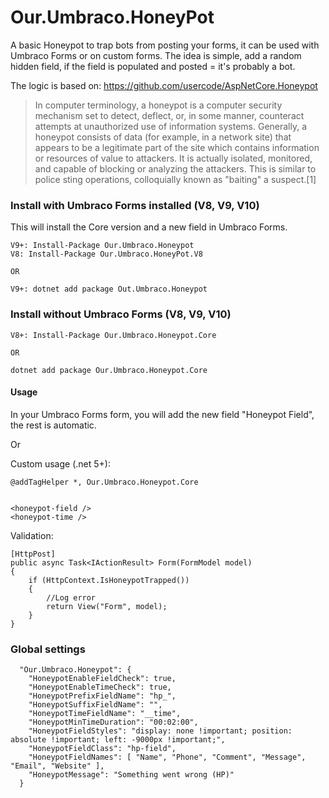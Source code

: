 # Our.Umbraco.HoneyPot

A basic Honeypot to trap bots from posting your forms, it can be used with Umbraco Forms or on custom forms.
The idea is simple, add a random hidden field, if the field is populated and posted = it's probably a bot.

The logic is based on: https://github.com/usercode/AspNetCore.Honeypot

> In computer terminology, a honeypot is a computer security mechanism set to detect, deflect, or, in some manner, counteract attempts at unauthorized use of information systems. Generally, a honeypot consists of data (for example, in a network site) that appears to be a legitimate part of the site which contains information or resources of value to attackers. It is actually isolated, monitored, and capable of blocking or analyzing the attackers. This is similar to police sting operations, colloquially known as "baiting" a suspect.[1]




### Install with Umbraco Forms installed (V8, V9, V10)
This will install the Core version and a new field in Umbraco Forms.

```
V9+: Install-Package Our.Umbraco.Honeypot
V8: Install-Package Our.Umbraco.HoneyPot.V8

OR

V9+: dotnet add package Out.Umbraco.Honeypot
```


### Install without Umbraco Forms (V8, V9, V10)


```
V8+: Install-Package Our.Umbraco.Honeypot.Core

OR

dotnet add package Our.Umbraco.Honeypot.Core
```


#### Usage
In your Umbraco Forms form, you will add the new field "Honeypot Field", the rest is automatic.

Or

Custom usage (.net 5+):

```
@addTagHelper *, Our.Umbraco.Honeypot.Core


<honeypot-field />
<honeypot-time />

```

Validation:

```
[HttpPost]
public async Task<IActionResult> Form(FormModel model)
{
    if (HttpContext.IsHoneypotTrapped())
    {
        //Log error
        return View("Form", model);
    }
}
```


### Global settings

```
  "Our.Umbraco.Honeypot": {
    "HoneypotEnableFieldCheck": true, 
    "HoneypotEnableTimeCheck": true,
    "HoneypotPrefixFieldName": "hp_",
    "HoneypotSuffixFieldName": "",
    "HoneypotTimeFieldName": "__time",
    "HoneypotMinTimeDuration": "00:02:00",
    "HoneypotFieldStyles": "display: none !important; position: absolute !important; left: -9000px !important;",
    "HoneypotFieldClass": "hp-field",
    "HoneypotFieldNames": [ "Name", "Phone", "Comment", "Message", "Email", "Website" ],
    "HoneypotMessage": "Something went wrong (HP)"
  }
```
